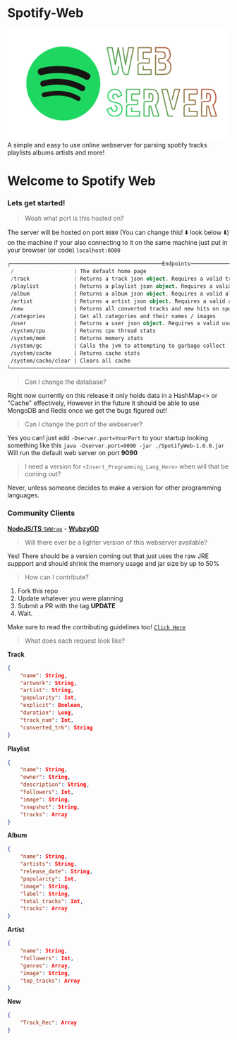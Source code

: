 # Spotify-Web
![img](https://raw.githubusercontent.com/brys0/Spotify-Web/master/Art/sws-spotify.png)
A simple and easy to use online webserver for parsing spotify tracks playlists albums artists and more!

# Welcome to Spotify Web
### Lets get started!

> Woah what port is this hosted on?

The server will be hosted on port `8080` (You can change this! ⬇️ look below ⬇️) on the machine if your also connecting to it on the same machine just put in your browser (or code) `localhost:8080`

```kotlin
┌────────────────────────────────────────────────Endpoints────────────────────────────────────────────────┐
 /                   | The default home page
 /track              | Returns a track json object. Requires a valid track id (/track?id=yourid)
 /playlist           | Returns a playlist json object. Requires a valid playlist id (/playlist?id=yourid)
 /album              | Returns a album json object. Requires a valid album id (/album?id=yourid)
 /artist             | Returns a artist json object. Requires a valid artist id (artist/?id=yourid)
 /new                | Returns all converted tracks and new hits on spotify
 /categories         | Get all categories and their names / images
 /user               | Returns a user json object. Requires a valid username (/user?name=YourUsername)
 /system/cpu         | Returns cpu thread stats
 /system/mem         | Returns memory stats
 /system/gc          | Calls the jvm to attempting to garbage collect
 /system/cache       | Returns cache stats
 /system/cache/clear | Clears all cache
└────────────────────────────────────────────────────────────────────────────────────────────────────────┘
```
> Can I change the database?

Right now currently on this release it only holds data in a HashMap<> or "Cache" effectively, However in the future it should be able to use MongoDB and Redis once we get the bugs figured out!

> Can I change the port of the webserver?

Yes you can! just add `-Dserver.port=YourPort` to your startup looking something like this `java -Dserver.port=9090 -jar ./SpotifyWeb-1.0.0.jar` Will run the default web server on port **9090**

> I need a version for `<Insert_Programming_Lang_Here>` when will that be coming out?

Never, unless someone decides to make a version for other programming languages.
### Community Clients

[**NodeJS/TS** `SWWrap`](https://github.com/WubzyGD/SWWrap) - [**WubzyGD**](https://github.com/WubzyGD)
> Will there ever be a lighter version of this webserver available?

Yes! There should be a version coming out that just uses the raw JRE suppport and should shrink the memory usage and jar size by up to 50%

> How can I contribute?

1. Fork this repo
2. Update whatever you were planning
3. Submit a PR with the tag **UPDATE**
4. Wait.

Make sure to read the contributing guidelines too! [`Click Here`](https://github.com/brys0/Spotify-Web/blob/master/CONTRIBUTING.md)
> What does each request look like?

**Track**
```json
{
	"name": String,
	"artwork": String,
	"artist": String,
	"popularity": Int,
	"explicit": Boolean,
	"duration": Long,
	"track_num": Int,
	"converted_trk": String
}
```

**Playlist**
```json
{
	"name": String,
	"owner": String,
	"description": String,
	"followers": Int,
	"image": String,
	"snapshot": String,
	"tracks": Array
}
```
**Album**
```json
{
	"name": String,
	"artists": String,
	"release_date": String,
	"popularity": Int,
	"image": String,
	"label": String,
	"total_tracks": Int,
	"tracks": Array
}
```
**Artist**
```json
{
	"name": String,
	"followers": Int,
	"genres": Array,
	"image": String,
	"top_tracks": Array
}
```

**New**
```json
{
	"Track_Rec": Array
}
```


